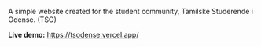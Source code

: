 A simple website created for the student community, Tamilske Studerende i Odense. (TSO)

**Live demo:** https://tsodense.vercel.app/
